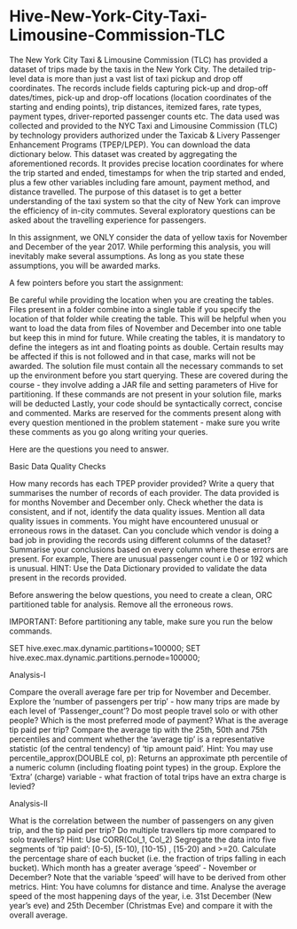 <h1>Hive-New-York-City-Taxi-Limousine-Commission-TLC</h1>
The New York City Taxi & Limousine Commission (TLC) has provided a dataset of trips made by the taxis in the New York City. The detailed trip-level data is more than just a vast list of taxi pickup and drop off coordinates.
The records include fields capturing pick-up and drop-off dates/times, pick-up and drop-off locations (location coordinates of the starting and ending points), trip distances, itemized fares, rate types, payment types, driver-reported passenger counts etc. The data used was collected and provided to the NYC Taxi and Limousine Commission (TLC) by technology providers authorized under the Taxicab & Livery Passenger Enhancement Programs (TPEP/LPEP). You can download the data dictionary below. This dataset was created by aggregating the aforementioned records. It provides precise location coordinates for where the trip started and ended, timestamps for when the trip started and ended, plus a few other variables including fare amount, payment method, and distance travelled. The purpose of this dataset is to get a better understanding of the taxi system so that the city of New York can improve the efficiency of in-city commutes. Several exploratory questions can be asked about the travelling experience for passengers.

In this assignment, we ONLY consider the data of yellow taxis for November and December of the year 2017. While performing this analysis, you will inevitably make several assumptions. As long as you state these assumptions, you will be awarded marks.

A few pointers before you start the assignment:

Be careful while providing the location when you are creating the tables. Files present in a folder combine into a single table if you specify the location of that folder while creating the table. This will be helpful when you want to load the data from files of November and December into one table but keep this in mind for future. While creating the tables, it is mandatory to define the integers as int and floating points as double. Certain results may be affected if this is not followed and in that case, marks will not be awarded. The solution file must contain all the necessary commands to set up the environment before you start querying. These are covered during the course - they involve adding a JAR file and setting parameters of Hive for partitioning. If these commands are not present in your solution file, marks will be deducted Lastly, your code should be syntactically correct, concise and commented. Marks are reserved for the comments present along with every question mentioned in the problem statement - make sure you write these comments as you go along writing your queries.

Here are the questions you need to answer.

Basic Data Quality Checks

How many records has each TPEP provider provided? Write a query that summarises the number of records of each provider. The data provided is for months November and December only. Check whether the data is consistent, and if not, identify the data quality issues. Mention all data quality issues in comments. You might have encountered unusual or erroneous rows in the dataset. Can you conclude which vendor is doing a bad job in providing the records using different columns of the dataset? Summarise your conclusions based on every column where these errors are present. For example, There are unusual passenger count i.e 0 or 192 which is unusual. HINT: Use the Data Dictionary provided to validate the data present in the records provided.

Before answering the below questions, you need to create a clean, ORC partitioned table for analysis. Remove all the erroneous rows.

IMPORTANT: Before partitioning any table, make sure you run the below commands.

SET hive.exec.max.dynamic.partitions=100000; SET hive.exec.max.dynamic.partitions.pernode=100000;

Analysis-I

Compare the overall average fare per trip for November and December. Explore the ‘number of passengers per trip’ - how many trips are made by each level of ‘Passenger_count’? Do most people travel solo or with other people? Which is the most preferred mode of payment? What is the average tip paid per trip? Compare the average tip with the 25th, 50th and 75th percentiles and comment whether the ‘average tip’ is a representative statistic (of the central tendency) of ‘tip amount paid’. Hint: You may use percentile_approx(DOUBLE col, p): Returns an approximate pth percentile of a numeric column (including floating point types) in the group. Explore the ‘Extra’ (charge) variable - what fraction of total trips have an extra charge is levied?

Analysis-II

What is the correlation between the number of passengers on any given trip, and the tip paid per trip? Do multiple travellers tip more compared to solo travellers? Hint: Use CORR(Col_1, Col_2) Segregate the data into five segments of ‘tip paid’: [0-5), [5-10), [10-15) , [15-20) and >=20. Calculate the percentage share of each bucket (i.e. the fraction of trips falling in each bucket). Which month has a greater average ‘speed’ - November or December? Note that the variable ‘speed’ will have to be derived from other metrics. Hint: You have columns for distance and time. Analyse the average speed of the most happening days of the year, i.e. 31st December (New year’s eve) and 25th December (Christmas Eve) and compare it with the overall average.

